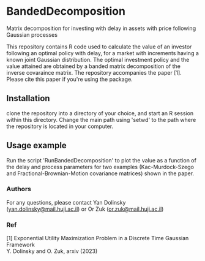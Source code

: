 # BandedDecomposition
Matrix decomposition for investing with delay in assets with price following Gaussian processes

This repository contains R code used to calculate the value of an investor following an optimal policy with delay, 
for a market with increments having a known joint Gaussian distribution. 
The optimal investment policy and the value attained are obtained by a banded matrix decomposition of the inverse covaraince matrix.
The repository accompanies the paper [1]. Please cite this paper if you're using the package. 

## Installation
clone the repository into a directory of your choice, and start an R session within this directory. 
Change the main path using 'setwd' to the path where the repository is located in your computer. 

## Usage example 
Run the script 'RunBandedDecomposition' to plot the value as a function of the delay and process parameters for 
two examples (Kac-Murdock-Szego and Fractional-Brownian-Motion covariance matrices) shown in the paper. 


### Authors
For any questions, please contact Yan Dolinsky (yan.dolinsky@mail.huji.ac.il) or Or Zuk (or.zuk@mail.huji.ac.il)


### Ref
[1] Exponential Utility Maximization Problem in a Discrete Time Gaussian Framework <br>
Y. Dolinsky and O. Zuk, arxiv (2023)<br>
 
